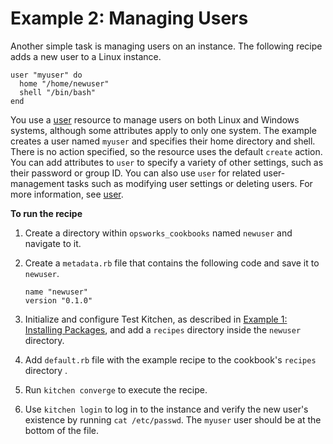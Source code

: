 # Example 2: Managing Users<a name="cookbooks-101-basics-users"></a>

Another simple task is managing users on an instance\. The following recipe adds a new user to a Linux instance\.

```
user "myuser" do
  home "/home/newuser"
  shell "/bin/bash"
end
```

You use a [user](https://docs.chef.io/chef/resources.html#user) resource to manage users on both Linux and Windows systems, although some attributes apply to only one system\. The example creates a user named `myuser` and specifies their home directory and shell\. There is no action specified, so the resource uses the default `create` action\. You can add attributes to `user` to specify a variety of other settings, such as their password or group ID\. You can also use `user` for related user\-management tasks such as modifying user settings or deleting users\. For more information, see [user](https://docs.chef.io/chef/resources.html#user)\.

**To run the recipe**

1. Create a directory within `opsworks_cookbooks` named `newuser` and navigate to it\.

1. Create a `metadata.rb` file that contains the following code and save it to `newuser`\.

   ```
   name "newuser"
   version "0.1.0"
   ```

1. Initialize and configure Test Kitchen, as described in [Example 1: Installing Packages](cookbooks-101-basics-packages.md), and add a `recipes` directory inside the `newuser` directory\.

1.  Add `default.rb` file with the example recipe to the cookbook's `recipes` directory \. 

1. Run `kitchen converge` to execute the recipe\.

1. Use `kitchen login` to log in to the instance and verify the new user's existence by running `cat /etc/passwd`\. The `myuser` user should be at the bottom of the file\.